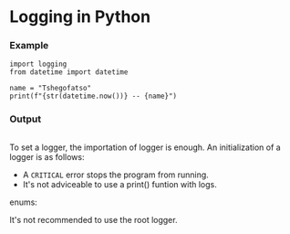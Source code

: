 # Logging in Python

### Example

~~~
import logging
from datetime import datetime

name = "Tshegofatso"
print(f"{str(datetime.now())} -- {name}")

~~~

### Output

~~~

~~~

To set a logger, the importation of logger is enough. An initialization of a logger is as follows:

- A `CRITICAL` error stops the program from running.
- It's not adviceable to use a print() funtion with logs.

enums: 

It's not recommended to use the root logger.
